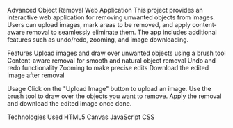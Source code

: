Advanced Object Removal Web Application
This project provides an interactive web application for removing unwanted objects from images. Users can upload images, mark areas to be removed, and apply content-aware removal to seamlessly eliminate them. The app includes additional features such as undo/redo, zooming, and image downloading.

Features
Upload images and draw over unwanted objects using a brush tool
Content-aware removal for smooth and natural object removal
Undo and redo functionality
Zooming to make precise edits
Download the edited image after removal

Usage
Click on the "Upload Image" button to upload an image.
Use the brush tool to draw over the objects you want to remove.
Apply the removal and download the edited image once done.

Technologies Used
HTML5 Canvas
JavaScript
CSS
